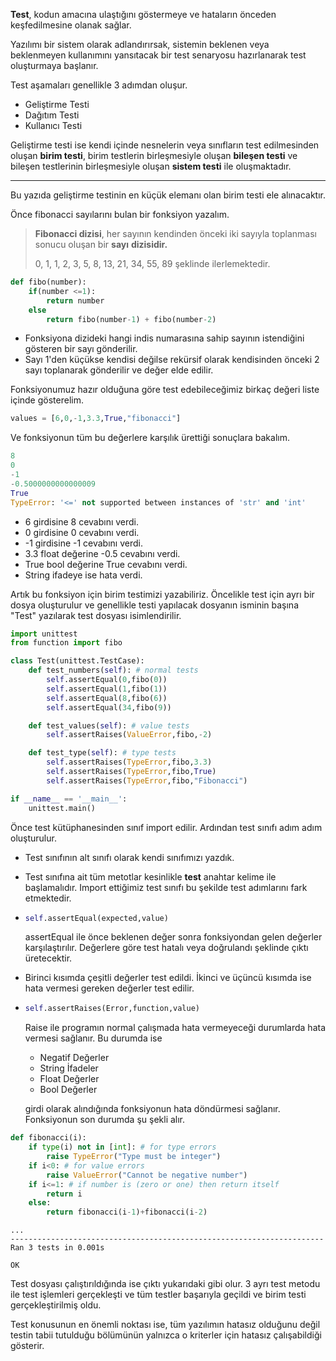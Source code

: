 **Test**, kodun amacına ulaştığını göstermeye ve hataların önceden keşfedilmesine olanak sağlar.

Yazılımı bir sistem olarak adlandırırsak, sistemin beklenen veya beklenmeyen kullanımını yansıtacak bir test senaryosu hazırlanarak test oluşturmaya başlanır.

Test aşamaları genellikle 3 adımdan oluşur.

- Geliştirme Testi
- Dağıtım Testi
- Kullanıcı Testi

Geliştirme testi ise kendi içinde nesnelerin veya sınıfların test edilmesinden oluşan **birim testi**, birim testlerin birleşmesiyle oluşan **bileşen testi** ve bileşen testlerinin birleşmesiyle oluşan **sistem testi** ile oluşmaktadır.

------

Bu yazıda geliştirme testinin en küçük elemanı olan birim testi ele alınacaktır.

Önce fibonacci sayılarını bulan bir fonksiyon yazalım.

> **Fibonacci dizisi**, her sayının kendinden önceki iki sayıyla toplanması sonucu oluşan bir **sayı** **dizisidir.** 
>
> 0, 1, 1, 2, 3, 5, 8, 13, 21, 34, 55, 89 şeklinde ilerlemektedir.

```python
def fibo(number):
    if(number <=1):
        return number
    else
    	return fibo(number-1) + fibo(number-2)
```

- Fonksiyona dizideki hangi indis numarasına sahip sayının istendiğini gösteren bir sayı gönderilir.
- Sayı 1'den küçükse kendisi değilse rekürsif olarak kendisinden önceki 2 sayı toplanarak gönderilir ve değer elde edilir.

Fonksiyonumuz hazır olduğuna göre test edebileceğimiz birkaç değeri liste içinde gösterelim.

```python
values = [6,0,-1,3.3,True,"fibonacci"]
```

Ve fonksiyonun tüm bu değerlere karşılık ürettiği sonuçlara bakalım.

```python
8
0
-1
-0.5000000000000009
True
TypeError: '<=' not supported between instances of 'str' and 'int'
```

- 6 girdisine 8 cevabını verdi.
- 0 girdisine 0 cevabını verdi.
- -1 girdisine -1 cevabını verdi.
- 3.3 float değerine -0.5 cevabını verdi.
- True bool değerine True cevabını verdi.
- String ifadeye ise hata verdi.

Artık bu fonksiyon için birim testimizi yazabiliriz. Öncelikle test için ayrı bir dosya oluşturulur ve genellikle testi yapılacak dosyanın isminin başına "Test" yazılarak test dosyası isimlendirilir.

```python
import unittest
from function import fibo

class Test(unittest.TestCase):
    def test_numbers(self): # normal tests
        self.assertEqual(0,fibo(0))
        self.assertEqual(1,fibo(1))
        self.assertEqual(8,fibo(6))
        self.assertEqual(34,fibo(9))

    def test_values(self): # value tests
        self.assertRaises(ValueError,fibo,-2)

    def test_type(self): # type tests
        self.assertRaises(TypeError,fibo,3.3)
        self.assertRaises(TypeError,fibo,True)
        self.assertRaises(TypeError,fibo,"Fibonacci")

if __name__ == '__main__':
    unittest.main()
```

Önce test kütüphanesinden sınıf import edilir. Ardından test sınıfı adım adım oluşturulur.

- Test sınıfının alt sınıfı olarak kendi sınıfımızı yazdık.

- Test sınıfına ait tüm metotlar kesinlikle **test** anahtar kelime ile başlamalıdır. Import ettiğimiz test sınıfı bu şekilde test adımlarını fark etmektedir.

- ```python
  self.assertEqual(expected,value)
  ```

  assertEqual ile önce beklenen değer sonra fonksiyondan gelen değerler karşılaştırılır. Değerlere göre test hatalı veya doğrulandı şeklinde çıktı üretecektir.

- Birinci kısımda çeşitli değerler test edildi. İkinci ve üçüncü kısımda ise hata vermesi gereken değerler test edilir.

- ```python
  self.assertRaises(Error,function,value)
  ```

  Raise ile programın normal çalışmada hata vermeyeceği durumlarda hata vermesi sağlanır. Bu durumda ise

  - Negatif Değerler
  - String İfadeler
  - Float Değerler
  - Bool Değerler

  girdi olarak alındığında fonksiyonun hata döndürmesi sağlanır. Fonksiyonun son durumda şu şekli alır.

```python
def fibonacci(i):
    if type(i) not in [int]: # for type errors
        raise TypeError("Type must be integer")
    if i<0: # for value errors
        raise ValueError("Cannot be negative number")
    if i<=1: # if number is (zero or one) then return itself
        return i
    else:
        return fibonacci(i-1)+fibonacci(i-2)

```

```shell
...
----------------------------------------------------------------------
Ran 3 tests in 0.001s

OK

```

Test dosyası çalıştırıldığında ise çıktı yukarıdaki gibi olur. 3 ayrı test metodu ile test işlemleri gerçekleşti ve tüm testler başarıyla geçildi ve birim testi gerçekleştirilmiş oldu.

Test konusunun en önemli noktası ise, tüm yazılımın hatasız olduğunu değil testin tabii tutulduğu bölümünün yalnızca o kriterler için hatasız çalışabildiği gösterir.

